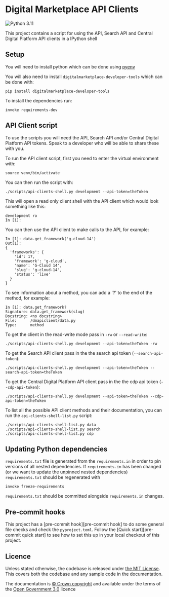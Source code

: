 # Digital Marketplace API Clients

![Python 3.11](https://img.shields.io/badge/python-3.11-blue.svg)


This project contains a script for using the API, Search API and Central Digital Platform API clients in a IPython shell

## Setup

You will need to install python which can be done using [pyenv](https://github.com/pyenv/pyenv)

You will also need to install `digitalmarketplace-developer-tools` which can be done with:
```
pip install digitalmarketplace-developer-tools
```

To install the dependencies run:
```
invoke requirements-dev
```

## API Client script

To use the scripts you will need the API, Search API and/or Central Digital Platform API tokens.
Speak to a developer who will be able to share these with you.

To run the API client script, first you need to enter the  virtual environment with:
```
source venv/bin/activate
```

You can then run the script with:
```
./scripts/api-clients-shell.py development --api-token=theToken
```

This will open a read only client shell with the API client which would look something like this:
```
development ro
In [1]:
```

You can then use the API client to make calls to the API, for example:
```
In [1]: data.get_framework('g-cloud-14')
Out[1]:
{
  'frameworks': {
    'id': 17,
    'framework': 'g-cloud',
    'name': 'G-Cloud 14',
    'slug': 'g-cloud-14',
    'status': 'live'
  }
}
```

To see information about a method, you can add a '?' to the end of the method, for example:
```
In [1]: data.get_framework?
Signature: data.get_framework(slug)
Docstring: <no docstring>
File:      /dmapiclient/data.py
Type:      method
```

To get the client in the read-write mode pass in `-rw` or `--read-write`:
```
./scripts/api-clients-shell.py development --api-token=theToken -rw
```

To get the Search API client pass in the the search api token (`--search-api-token`):
```
./scripts/api-clients-shell.py development --api-token=theToken --search-api-token=theToken
```

To get the Central Digital Platform API client pass in the the cdp api token (`--cdp-api-token`):
```
./scripts/api-clients-shell.py development --api-token=theToken --cdp-api-token=theToken
```

To list all the possible API client methods and their documentation, you can run the `api-clients-shell-list.py` script:
```
./scripts/api-clients-shell-list.py data
./scripts/api-clients-shell-list.py search
./scripts/api-clients-shell-list.py cdp
```

## Updating Python dependencies

`requirements.txt` file is generated from the `requirements.in` in order to pin
versions of all nested dependencies. If `requirements.in` has been changed (or
we want to update the unpinned nested dependencies) `requirements.txt` should be
regenerated with

```
invoke freeze-requirements
```

`requirements.txt` should be committed alongside `requirements.in` changes.

## Pre-commit hooks

This project has a [pre-commit hook][pre-commit hook] to do some general file checks and check the `pyproject.toml`.
Follow the [Quick start][pre-commit quick start] to see how to set this up in your local checkout of this project.

## Licence

Unless stated otherwise, the codebase is released under [the MIT License][mit].
This covers both the codebase and any sample code in the documentation.

The documentation is [&copy; Crown copyright][copyright] and available under the terms
of the [Open Government 3.0][ogl] licence

[mit]: LICENCE
[copyright]: http://www.nationalarchives.gov.uk/information-management/re-using-public-sector-information/uk-government-licensing-framework/crown-copyright/
[ogl]: http://www.nationalarchives.gov.uk/doc/open-government-licence/version/3/
